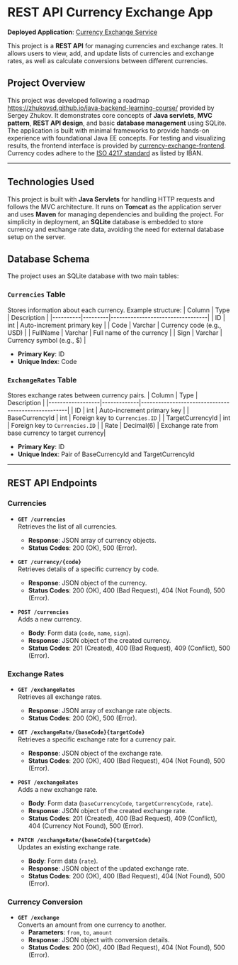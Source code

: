 # REST API Currency Exchange App

**Deployed Application**: [Currency Exchange Service](http://167.235.250.176:8080/rest-currency-exchange/)

This project is a **REST API** for managing currencies and exchange rates. It allows users to view, add, and update lists of currencies and exchange rates, as well as calculate conversions between different currencies.

## Project Overview

This project was developed following a roadmap https://zhukovsd.github.io/java-backend-learning-course/ provided by Sergey Zhukov. It demonstrates core concepts of **Java servlets**, **MVC pattern**, **REST API design**, and basic **database management** using SQLite. The application is built with minimal frameworks to provide hands-on experience with foundational Java EE concepts.
For testing and visualizing results, the frontend interface is provided by [currency-exchange-frontend](https://github.com/zhukovsd/currency-exchange-frontend). Currency codes adhere to the [ISO 4217 standard](https://www.iban.com/currency-codes) as listed by IBAN.


---

## Technologies Used

This project is built with **Java Servlets** for handling HTTP requests and follows the MVC architecture. It runs on **Tomcat** as the application server and uses **Maven** for managing dependencies and building the project. For simplicity in deployment, an **SQLite** database is embedded to store currency and exchange rate data, avoiding the need for external database setup on the server.

## Database Schema

The project uses an SQLite database with two main tables:

### `Currencies` Table
Stores information about each currency. Example structure:
| Column   | Type    | Description                      |
|----------|---------|----------------------------------|
| ID       | int     | Auto-increment primary key      |
| Code     | Varchar | Currency code (e.g., USD)       |
| FullName | Varchar | Full name of the currency       |
| Sign     | Varchar | Currency symbol (e.g., $)       |

- **Primary Key**: ID
- **Unique Index**: Code

### `ExchangeRates` Table
Stores exchange rates between currency pairs.
| Column           | Type        | Description                                        |
|------------------|-------------|----------------------------------------------------|
| ID               | int         | Auto-increment primary key                         |
| BaseCurrencyId   | int         | Foreign key to `Currencies.ID`                     |
| TargetCurrencyId | int         | Foreign key to `Currencies.ID`                     |
| Rate             | Decimal(6)  | Exchange rate from base currency to target currency|

- **Primary Key**: ID
- **Unique Index**: Pair of BaseCurrencyId and TargetCurrencyId

---

## REST API Endpoints

### Currencies

- **`GET /currencies`**  
  Retrieves the list of all currencies.
  - **Response**: JSON array of currency objects.
  - **Status Codes**: 200 (OK), 500 (Error).

- **`GET /currency/{code}`**  
  Retrieves details of a specific currency by code.
  - **Response**: JSON object of the currency.
  - **Status Codes**: 200 (OK), 400 (Bad Request), 404 (Not Found), 500 (Error).

- **`POST /currencies`**  
  Adds a new currency.
  - **Body**: Form data (`code`, `name`, `sign`).
  - **Response**: JSON object of the created currency.
  - **Status Codes**: 201 (Created), 400 (Bad Request), 409 (Conflict), 500 (Error).

### Exchange Rates

- **`GET /exchangeRates`**  
  Retrieves all exchange rates.
  - **Response**: JSON array of exchange rate objects.
  - **Status Codes**: 200 (OK), 500 (Error).

- **`GET /exchangeRate/{baseCode}{targetCode}`**  
  Retrieves a specific exchange rate for a currency pair.
  - **Response**: JSON object of the exchange rate.
  - **Status Codes**: 200 (OK), 400 (Bad Request), 404 (Not Found), 500 (Error).

- **`POST /exchangeRates`**  
  Adds a new exchange rate.
  - **Body**: Form data (`baseCurrencyCode`, `targetCurrencyCode`, `rate`).
  - **Response**: JSON object of the created exchange rate.
  - **Status Codes**: 201 (Created), 400 (Bad Request), 409 (Conflict), 404 (Currency Not Found), 500 (Error).

- **`PATCH /exchangeRate/{baseCode}{targetCode}`**  
  Updates an existing exchange rate.
  - **Body**: Form data (`rate`).
  - **Response**: JSON object of the updated exchange rate.
  - **Status Codes**: 200 (OK), 400 (Bad Request), 404 (Not Found), 500 (Error).

### Currency Conversion

- **`GET /exchange`**  
  Converts an amount from one currency to another.
  - **Parameters**: `from`, `to`, `amount`
  - **Response**: JSON object with conversion details.
  - **Status Codes**: 200 (OK), 400 (Bad Request), 404 (Not Found), 500 (Error).
